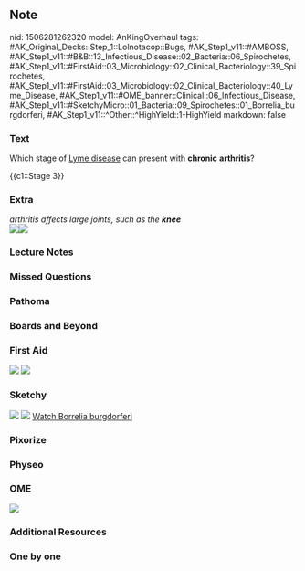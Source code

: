 ## Note
nid: 1506281262320
model: AnKingOverhaul
tags: #AK_Original_Decks::Step_1::Lolnotacop::Bugs, #AK_Step1_v11::#AMBOSS, #AK_Step1_v11::#B&B::13_Infectious_Disease::02_Bacteria::06_Spirochetes, #AK_Step1_v11::#FirstAid::03_Microbiology::02_Clinical_Bacteriology::39_Spirochetes, #AK_Step1_v11::#FirstAid::03_Microbiology::02_Clinical_Bacteriology::40_Lyme_Disease, #AK_Step1_v11::#OME_banner::Clinical::06_Infectious_Disease, #AK_Step1_v11::#SketchyMicro::01_Bacteria::09_Spirochetes::01_Borrelia_burgdorferi, #AK_Step1_v11::^Other::^HighYield::1-HighYield
markdown: false

### Text
Which stage of <u>Lyme disease</u> can present with <b>chronic</b>
<b>arthritis</b>?
<div>
  {{c1::Stage 3}}
</div>

### Extra
<div>
  <i>arthritis affects large joints, such as the <b>knee</b></i>
</div><img src="paste-34651796144342.jpg"><img src=
"paste-36021890712028.jpg">

### Lecture Notes


### Missed Questions


### Pathoma


### Boards and Beyond


### First Aid
<img src="tmpf7syhulh.png"> <img src="tmp9zv379gk.png">

### Sketchy
<img src="paste-176089364168707.jpg"> <img src=
"paste-8f5a40df3b861962d66491d5fe691959a6201f99.png"> <a href=
"https://dashboard.sketchy.com/study/medical/courses/medical-microbiology/units/medical-microbiology-bacteria/videos/medical-microbiology-bacteria-spirochetes-borrelia-burgdorferi?utm_source=anki&utm_medium=partnership&utm_campaign=february_update&utm_content=medical">
Watch Borrelia burgdorferi</a>

### Pixorize


### Physeo


### OME
<div class="ome-widget">
  <a href=
  "https://onlinemeded.org/spa/infectious-disease?ref=anki"><img src="_OME_AnkiFlashcards_Topic_1.png"></a>
</div>

### Additional Resources


### One by one

